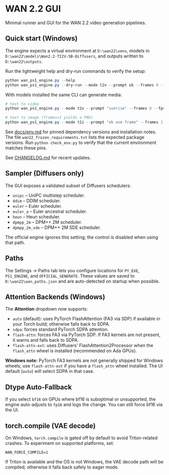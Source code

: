 # WAN 2.2 GUI

Minimal runner and GUI for the WAN 2.2 video generation pipelines.

## Quick start (Windows)

The engine expects a virtual environment at `D:\wan22\venv`, models in
`D:\wan22\models\Wan2.2-TI2V-5B-Diffusers`, and outputs written to
`D:\wan22\outputs`.

Run the lightweight help and dry-run commands to verify the setup:

```powershell
python wan_ps1_engine.py --help
python wan_ps1_engine.py --dry-run --mode t2v --prompt ok --frames 8 --fps 24 --width 1280 --height 704
```

With models installed the same CLI can generate media:

```powershell
# text to video
python wan_ps1_engine.py --mode t2v --prompt "sunrise" --frames 8 --fps 24 --width 1280 --height 704

# text to image (frames=1 yields a PNG)
python wan_ps1_engine.py --mode t2i --prompt "ok one frame" --frames 1 --width 1280 --height 704
```

See [docs/env.md](docs/env.md) for pinned dependency versions and installation notes.
The file `wan22_frozen_requirements.txt` lists the expected package versions.
Run `python check_env.py` to verify that the current environment matches these pins.

See [CHANGELOG.md](CHANGELOG.md) for recent updates.

## Sampler (Diffusers only)

The GUI exposes a validated subset of Diffusers schedulers:

- `unipc` – UniPC multistep scheduler.
- `ddim` – DDIM scheduler.
- `euler` – Euler scheduler.
- `euler_a` – Euler ancestral scheduler.
- `heun` – Heun scheduler.
- `dpmpp_2m` – DPM++ 2M scheduler.
- `dpmpp_2m_sde` – DPM++ 2M SDE scheduler.

The official engine ignores this setting; the control is disabled when using that path.

## Paths

The Settings → Paths tab lets you configure locations for `PY_EXE`,
`PS1_ENGINE`, and `OFFICIAL_GENERATE`. These values are saved to
`D:\wan22\wan_paths.json` and are auto-detected on startup when possible.

## Attention Backends (Windows)

The **Attention** dropdown now supports:

- `auto` (default): uses PyTorch FlashAttention (FA3 via SDP) if available in your Torch build; otherwise falls back to SDPA.
- `sdpa`: forces standard PyTorch SDPA attention.
- `flash-attn`: forces FA3 via PyTorch SDP. If FA3 kernels are not present, it warns and falls back to SDPA.
- `flash-attn-ext`: uses Diffusers' FlashAttention2Processor when the `flash_attn` wheel is installed (recommended on Ada GPUs).

**Windows note:** PyTorch FA3 kernels are not generally shipped for Windows wheels; use `flash-attn-ext` if you have a `flash_attn` wheel installed. The UI default (`auto`) will select SDPA in that case.

## Dtype Auto-Fallback

If you select `bf16` on GPUs where bf16 is suboptimal or unsupported, the engine auto-adjusts to `fp16` and logs the change. You can still force bf16 via the UI.

## torch.compile (VAE decode)

On Windows, `torch.compile` is gated off by default to avoid Triton-related crashes. To experiment on supported platforms, set:

```
WAN_FORCE_COMPILE=1
```

If Triton is available and the OS is not Windows, the VAE decode path will be compiled; otherwise it falls back safely to eager mode.
